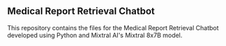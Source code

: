 ## Medical Report Retrieval Chatbot

This repository contains the files for the Medical Report Retrieval Chatbot developed using Python and Mixtral AI's Mixtral 8x7B model. 
